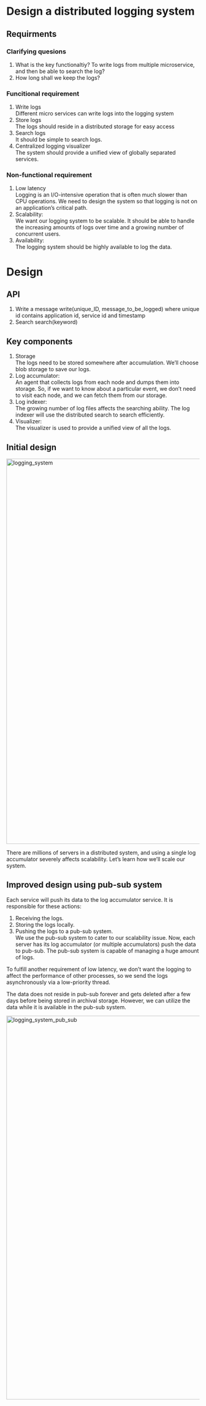 # Design a distributed logging system
## Requirments
### Clarifying quesions
1. What is the key functionaltiy? To write logs from multiple microservice, and then be able to search the log?
2. How long shall we keep the logs?

### Funcitional requirement
1. Write logs  
Different micro services can write logs into the logging system
1. Store logs  
The logs should reside in a distributed storage for easy access
1. Search logs  
It should be simple to search logs.
1. Centralized logging visualizer  
The system should provide a unified view of globally separated services.

### Non-functional requirement
1. Low latency    
Logging is an I/O-intensive operation that is often much slower than CPU operations. We need to design the system so that logging is not on an application’s critical path.
1. Scalability:  
We want our logging system to be scalable. It should be able to handle the increasing amounts of logs over time and a growing number of concurrent users.
1. Availability:  
The logging system should be highly available to log the data.

# Design
## API
1. Write a message
write(unique_ID, message_to_be_logged) where unique id contains application id, service id and timestamp
2. Search
search(keyword)

## Key components
1. Storage  
The logs need to be stored somewhere after accumulation. We’ll choose blob storage to save our logs.
1. Log accumulator:  
An agent that collects logs from each node and dumps them into storage. So, if we want to know about a particular event, we don’t need to visit each node, and we can fetch them from our storage.
1. Log indexer:  
The growing number of log files affects the searching ability. The log indexer will use the distributed search to search efficiently.
1. Visualizer:  
The visualizer is used to provide a unified view of all the logs.

## Initial design
<img width="1005" alt="logging_system" src="https://github.com/toextendmylimits/system_design/assets/10056698/adde2f9d-0d72-4afe-bf9c-8181241a3a39">

There are millions of servers in a distributed system, and using a single log accumulator severely affects scalability. Let’s learn how we’ll scale our system. 

## Improved design using pub-sub system
Each service will push its data to the log accumulator service. It is responsible for these actions:  
1. Receiving the logs.
1. Storing the logs locally.
1. Pushing the logs to a pub-sub system.  
We use the pub-sub system to cater to our scalability issue. Now, each server has its log accumulator (or multiple accumulators) push the data to pub-sub. The pub-sub system is capable of managing a huge amount of logs.

To fulfill another requirement of low latency, we don’t want the logging to affect the performance of other processes, so we send the logs asynchronously via a low-priority thread. 

The data does not reside in pub-sub forever and gets deleted after a few days before being stored in archival storage. However, we can utilize the data while it is available in the pub-sub system.  

<img width="1001" alt="logging_system_pub_sub" src="https://github.com/toextendmylimits/system_design/assets/10056698/8c125888-41d8-4858-91dc-9d8ac4be699f">
